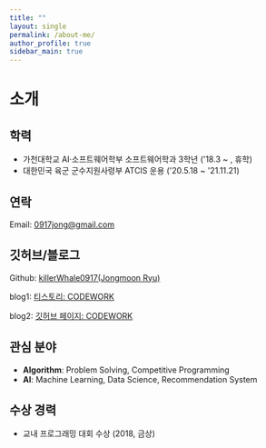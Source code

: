 ```yaml
---
title: ""
layout: single
permalink: /about-me/
author_profile: true
sidebar_main: true
---
```


# 소개
## 학력
- 가천대학교 AI·소프트웨어학부 소프트웨어학과 3학년 ('18.3 ~ , 휴학)  
- 대한민국 육군 군수지원사령부 ATCIS 운용 ('20.5.18 ~ '21.11.21)

## 연락
Email: 0917jong@gmail.com

## 깃허브/블로그
Github: [killerWhale0917(Jongmoon Ryu)](https://github.com/killerWhale0917) 

blog1: [티스토리: CODEWORK](https://killerwhale0917.tistory.com/)  

blog2: [깃허브 페이지: CODEWORK](https://killerwhale0917.github.io/) 

## 관심 분야
- **Algorithm**: Problem Solving, Competitive Programming
- **AI**: Machine Learning, Data Science, Recommendation System

## 수상 경력
- 교내 프로그래밍 대회 수상 (2018, 금상)
